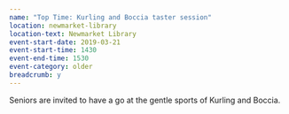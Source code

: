```yaml
---
name: "Top Time: Kurling and Boccia taster session"
location: newmarket-library
location-text: Newmarket Library
event-start-date: 2019-03-21
event-start-time: 1430
event-end-time: 1530
event-category: older
breadcrumb: y
---
```


Seniors are invited to have a go at the gentle sports of Kurling and Boccia.
